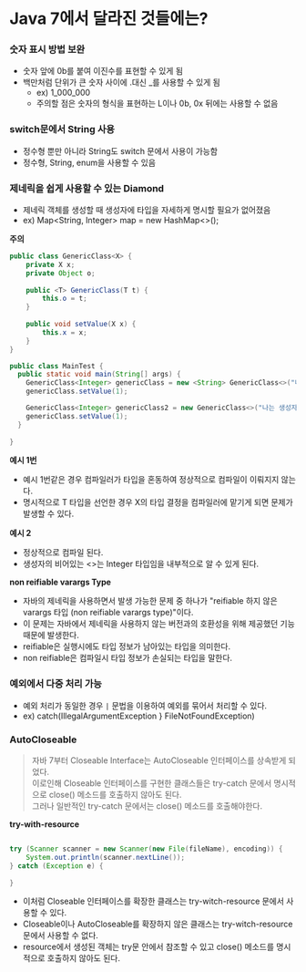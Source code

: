 # Java 7에서 달라진 것들에는?

### 숫자 표시 방법 보완
- 숫자 앞에 0b를 붙여 이진수를 표현할 수 있게 됨
- 백만처럼 단위가 큰 숫자 사이에 .대신 _를 사용할 수 있게 됨
  - ex) 1_000_000
  - 주의할 점은 숫자의 형식을 표현하는 L이나 0b, 0x 뒤에는 사용할 수 없음

### switch문에서 String 사용
- 정수형 뿐만 아니라 String도 switch 문에서 사용이 가능함
- 정수형, String, enum을 사용할 수 있음

### 제네릭을 쉽게 사용할 수 있는 Diamond
- 제네릭 객체를 생성할 때 생성자에 타입을 자세하게 명시할 필요가 없어졌음
- ex) Map<String, Integer> map = new HashMap<>();

**주의**
```java
public class GenericClass<X> {
    private X x;
    private Object o;
    
    public <T> GenericClass(T t) {
        this.o = t;
    }
    
    public void setValue(X x) {
        this.x = x;
    } 
}

public class MainTest {
  public static void main(String[] args) {
    GenericClass<Integer> genericClass = new <String> GenericClass<>("나는 생성자에 사용될 값이야"); // 예시 1
    genericClass.setValue(1);

    GenericClass<Integer> genericClass2 = new GenericClass<>("나는 생성자에 사용될 값이야"); // 예시 2
    genericClass.setValue(1);
  }
    
} 
```
**예시 1번**
- 예시 1번같은 경우 컴파일러가 타입을 혼동하여 정상적으로 컴파일이 이뤄지지 않는다.
- 명시적으로 T 타입을 선언한 경우 X의 타입 결정을 컴파일러에 맡기게 되면 문제가 발생할 수 있다.

**예시 2**
- 정상적으로 컴파일 된다. 
- 생성자의 비어있는 <>는 Integer 타입임을 내부적으로 알 수 있게 된다.

**non reifiable varargs Type**
- 자바의 제네릭을 사용하면서 발생 가능한 문제 중 하나가 "reifiable 하지 않은 varargs 타입 (non reifiable varargs type)"이다.
- 이 문제는 자바에서 제네릭을 사용하지 않는 버전과의 호환성을 위해 제공했던 기능 때문에 발생한다.
- reifiable은 실행시에도 타입 정보가 남아있는 타입을 의미한다.
- non reifiable은 컴파일시 타입 정보가 손실되는 타입을 말한다. 

### 예외에서 다중 처리 가능
- 예외 처리가 동일한 경우 `|` 문법을 이용하여 예외를 묶어서 처리할 수 있다.
- ex) catch(IllegalArgumentException } FileNotFoundException) 

### AutoCloseable
> 자바 7부터 Closeable Interface는 AutoCloseable 인터페이스를 상속받게 되었다.  
> 이로인해 Closeable 인터페이스를 구현한 클래스들은 try-catch 문에서 명시적으로 close() 메소드를 호출하지 않아도 된다.  
> 그러나 일반적인 try-catch 문에서는 close() 메소드를 호출해야한다. 

**try-with-resource**
```java

try (Scanner scanner = new Scanner(new File(fileName), encoding)) {
    System.out.println(scanner.nextLine());
} catch (Exception e) {
    
}
```
- 이처럼 Closeable 인터페이스를 확장한 클래스는 try-witch-resource 문에서 사용할 수 있다.
- Closeable이나 AutoCloseable를 확장하지 않은 클래스는 try-witch-resource 문에서 사용할 수 없다.
- resource에서 생성된 객체는 try문 안에서 참조할 수 있고 close() 메소드를 명시적으로 호출하지 않아도 된다. 